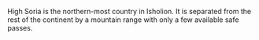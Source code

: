 High Soria is the northern-most country in Isholion. It is separated from the rest of the continent by a mountain range with only a few available safe passes. 